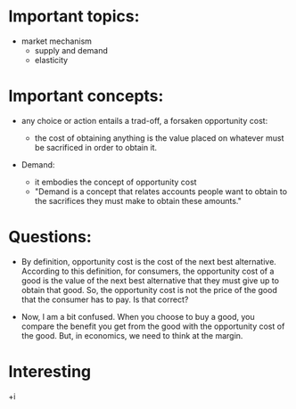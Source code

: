 # Important topics:
+ market mechanism
  + supply and demand
  + elasticity

# Important concepts:
+ any choice or action entails a trad-off, a forsaken opportunity cost: 
  + the cost of obtaining anything is the value placed on whatever must be sacrificed in order to obtain it.

+ Demand:
  + it embodies the concept of opportunity cost
  + "Demand is a concept that relates accounts people want to obtain to the sacrifices they must make to obtain these amounts."


# Questions:
+ By definition, opportunity cost is the cost of the next best alternative. According to this definition, for consumers, the opportunity cost of a good is the value of the next best alternative that they must give up to obtain that good. So, the opportunity cost is not the price of the good that the consumer has to pay. Is that correct?

+ Now, I am a bit confused. When you choose to buy a good, you compare the benefit you get from the good with the opportunity cost of the good. But, in economics, we need to think at the margin.  

# Interesting
+i 